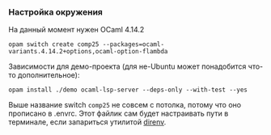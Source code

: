 ### Настройка окружения

На данный момент нужен OCaml 4.14.2

    opam switch create comp25 --packages=ocaml-variants.4.14.2+options,ocaml-option-flambda

Зависимости для демо-проекта (для не-Ubuntu может понадобится что-то дополнительное):

    opam install ./demo ocaml-lsp-server --deps-only --with-test --yes

Выше название switch `comp25` не совсем с потолка, потому что оно прописано в .envrc.
Этот файлик сам будет настраивать пути в терминале, если запариться утилитой [direnv](https://ocaml.org/docs/opam-path#using-direnv).

